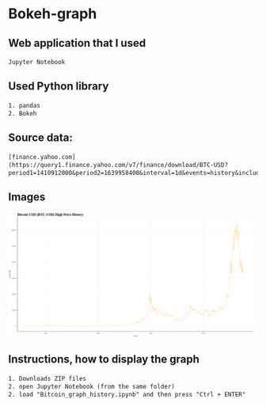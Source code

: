 # Bokeh-graph

## Web application that I used
```
Jupyter Notebook
```

## Used Python library
```
1. pandas
2. Bokeh
```

## Source data:
```
[finance.yahoo.com](https://query1.finance.yahoo.com/v7/finance/download/BTC-USD?period1=1410912000&period2=1639958400&interval=1d&events=history&includeAdjustedClose=true)
```

## Images
<img src="images/bokeh_plot.png" />

## Instructions, how to display the graph
```
1. Downloads ZIP files
2. open Jupyter Notebook (from the same folder)
2. load "Bitcoin_graph_history.ipynb" and then press "Ctrl + ENTER"
```
